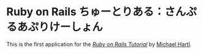# Ruby on Rails ちゅーとりある：さんぷるあぷりけーしょん

This is the first application for the
[*Ruby on Rails Tutorial*](http://railstutorial.jp/)
by [Michael Hartl](http://www.michaelhartl.com/).